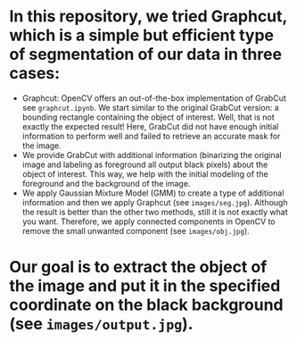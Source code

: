 # In this repository, we tried  Graphcut, which is a simple but efficient type of segmentation of our data in three cases:
- Graphcut: OpenCV offers an out-of-the-box implementation of GrabCut see ``graphcut.ipynb``. We start similar to the original GrabCut version: a bounding rectangle containing the object of interest. Well, that is not exactly the expected result! Here, GrabCut did not have enough initial information to perform well and failed to retrieve an accurate mask for the image.
- We provide GrabCut with additional information (binarizing the original image and labeling as foreground all output black pixels) about the object of interest. This way, we help with the initial modeling of the foreground and the background of the image. 
- We apply Gaussian Mixture Model (GMM) to create a type of additional information and then we apply Graphcut (see ``images/seg.jpg``). Although the result is better than the other two methods, still it is not exactly what you want. Therefore, we apply connected components in OpenCV to remove the small unwanted component (see ``images/obj.jpg``).

# Our goal is to extract the object of the image and put it in the specified coordinate on the black background (see ``images/output.jpg``).
